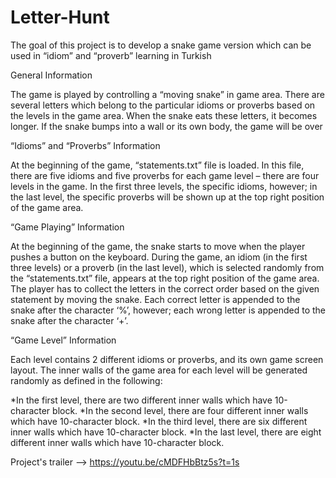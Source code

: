 # Letter-Hunt
The goal of this project is to develop a snake game version which can be used in “idiom” and “proverb” learning in Turkish

General Information

The game is played by controlling a “moving snake” in game area. There are several letters which belong to the particular idioms or proverbs based on the levels in the game area. When the snake eats these letters, it becomes longer. If the snake bumps into a wall or its own body, the game will be over


“Idioms” and “Proverbs” Information

At the beginning of the game, “statements.txt” file is loaded. In this file, there are five idioms and five proverbs for each game level – there are four levels in the game. In the first three levels, the specific idioms, however; in the last level, the specific proverbs will be shown up at the top right position of the game area.

“Game Playing” Information

At the beginning of the game, the snake starts to move when the player pushes a button on the keyboard. During the game, an idiom (in the first three levels) or a proverb (in the last level), which is selected randomly from the “statements.txt” file, appears at the top right position of the game area. The player has to collect the letters in the correct order based on the given statement by moving the snake. Each correct letter is appended to the snake after the character ‘%’, however; each wrong letter is appended to the snake after the character ‘+’. 

“Game Level” Information

Each level contains 2 different idioms or proverbs, and its own game screen layout. The inner walls of the game area for each level will be generated randomly as defined in the following:

*In the first level, there are two different inner walls which have 10-character block.
*In the second level, there are four different inner walls which have 10-character block. 
*In the third level, there are six different inner walls which have 10-character block. 
*In the last level, there are eight different inner walls which have 10-character block. 

Project's trailer --> https://youtu.be/cMDFHbBtz5s?t=1s

